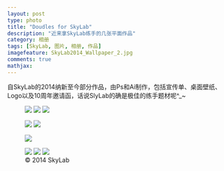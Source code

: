 ```yaml
---
layout: post
type: photo
title: "Doudles for SkyLab"
description: "近来拿SkyLab练手的几张平面作品"
category: 相册
tags: [SkyLab, 图片, 相册, 作品]
imagefeature: SkyLab2014_Wallpaper_2.jpg
comments: true
mathjax: 
---
```

自SkyLab的2014纳新至今部分作品，由Ps和Ai制作，包括宣传单、桌面壁纸、Logo以及10周年邀请函，话说SlyLab的确是极佳的练手题材呢^_~

<figure class="third">
	<a href="{{ site.url }}/images/gallery1/Photo_1.jpg"><img src="{{ site.url }}/images/gallery1/Photo_1m.jpg"></a>
	<a href="{{ site.url }}/images/gallery1/Photo_2.jpg"><img src="{{ site.url }}/images/gallery1/Photo_2m.jpg"></a>
	<a href="{{ site.url }}/images/gallery1/Photo_3.jpg"><img src="{{ site.url }}/images/gallery1/Photo_3m.jpg"></a>
</figure>
<figure class="half">
	<a href="{{ site.url }}/images/gallery1/Photo_4.jpg"><img src="{{ site.url }}/images/gallery1/Photo_4m.jpg"></a>
	<a href="{{ site.url }}/images/gallery1/Photo_5.jpg"><img src="{{ site.url }}/images/gallery1/Photo_5m.jpg"></a>
</figure>
<figure>
	<a href="{{ site.url }}/images/gallery1/Photo_10.jpg"><img src="{{ site.url }}/images/gallery1/Photo_10.jpg"></a>
</figure>
<figure class="third">
	<a href="{{ site.url }}/images/gallery1/Photo_6.jpg"><img src="{{ site.url }}/images/gallery1/Photo_6m.jpg"></a>
	<a href="{{ site.url }}/images/gallery1/Photo_7.jpg"><img src="{{ site.url }}/images/gallery1/Photo_7m.jpg"></a>
	<a href="{{ site.url }}/images/gallery1/Photo_8.jpg"><img src="{{ site.url }}/images/gallery1/Photo_8m.jpg"></a>
	<figcaption>© 2014 SkyLab</figcaption>
</figure>